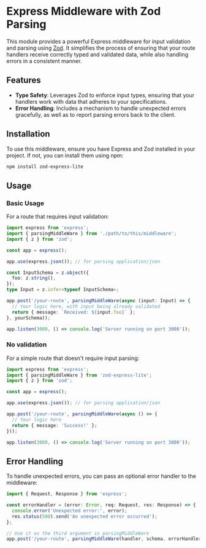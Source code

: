 # Express Middleware with Zod Parsing

This module provides a powerful Express middleware for input validation and parsing using [Zod](https://zod.dev). 
It simplifies the process of ensuring that your route handlers receive correctly typed and validated data, 
while also handling errors in a consistent manner.

## Features

- **Type Safety**: Leverages Zod to enforce input types, ensuring that your handlers work with data that adheres to your specifications.
- **Error Handling**: Includes a mechanism to handle unexpected errors gracefully, as well as to report parsing errors back to the client.

## Installation

To use this middleware, ensure you have Express and Zod installed in your project. If not, you can install them using npm:

```zsh
npm install zod-express-lite
```

## Usage

### Basic Usage
For a route that requires input validation:

```typescript
import express from 'express';
import { parsingMiddleWare } from './path/to/this/middleware';
import { z } from 'zod';

const app = express();

app.use(express.json()); // for parsing application/json

const InputSchema = z.object({
  foo: z.string(),
});
type Input = z.infer<typeof InputSchema>;

app.post('/your-route', parsingMiddleWare(async (input: Input) => {
  // Your logic here, with input being already validated
  return { message: `Received: ${input.foo}` };
}, yourSchema));

app.listen(3000, () => console.log('Server running on port 3000'));

```

### No validation

For a simple route that doesn't require input parsing:

```typescript
import express from 'express';
import { parsingMiddleWare } from 'zod-express-lite';
import { z } from 'zod';

const app = express();

app.use(express.json()); // for parsing application/json

app.post('/your-route', parsingMiddleWare(async () => {
  // Your logic here
  return { message: 'Success!' };
}));

app.listen(3000, () => console.log('Server running on port 3000'));
```

## Error Handling

To handle unexpected errors, you can pass an optional error handler to the middleware:

```typescript
import { Request, Response } from 'express';

const errorHandler = (error: Error, req: Request, res: Response) => {
  console.error('Unexpected error:', error);
  res.status(500).send('An unexpected error occurred');
};

// Use it as the third argument in parsingMiddleWare
app.post('/your-route', parsingMiddleWare(handler, schema, errorHandler));
```

